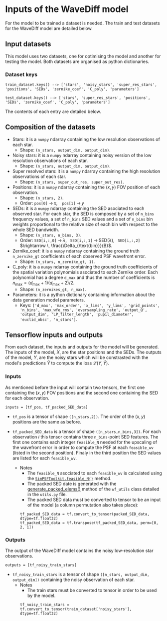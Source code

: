 # Inputs of the WaveDiff model

For the model to be trained a dataset is needed. The train and test datasets for the WaveDiff model are detailed below. 

## Input datasets
This model uses two datasets, one for optimising the model and another for testing the model. Both datasets are organised as python dictionaries.

### Dataset keys

```
train_dataset.keys() --> ['stars', 'noisy_stars', 'super_res_stars', 'positions', 'SEDs', 'zernike_coef', 'C_poly', 'parameters']

test_dataset.keys() --> ['stars', 'super_res_stars', 'positions', 'SEDs', 'zernike_coef', 'C_poly', 'parameters']
```

The contents of each entry are detailed below.

## Composition of the datasets

- Stars: it is a `numpy` ndarray containing the low resolution observations of each star. 
    - Shape: `(n_stars, output_dim, output_dim)`.
- Noisy stars: it is a `numpy` ndarray containing noisy version of the low resolution observations of each star.
    - Shape: `(n_stars, output_dim, output_dim)`.
- Super resolved stars: it is a `numpy` ndarray containing the high resolution observations of each star.
    - Shape: `(n_stars, super_out_res, super_out_res)`.
- Positions: it is a `numpy` ndarray containing the $(x,y)$ FOV position of each observation.
    - Shape: `(n_stars, 2)`.
    - Order: `pos[0]` $\rightarrow \, x$, &ensp; `pos[1]` $\rightarrow \, y$
- SEDs: it is a `numpy` ndarray containing the SED asociated to each observed star. For each star, the SED is composed by a set of `n_bins` frequency values, a set of `n_bins` SED values and a set of `n_bins` bin weights proportional to the relative size of each bin with respect to the whole SED bandwidth.
    - Shape: `(n_stars, n_bins, 3)`.
    - Order: `SED[i,:,0]` $\rightarrow \, \lambda$,&ensp; `SED[i,:,1]` $\rightarrow \, \text{SED}(\lambda)$,&ensp; `SED[i,:,2]` $\rightarrow \, \frac{\Delta_{\text{bin}}}{B}$.
- Zernike_coef: it is a `numpy` ndarray containing the ground truth `n_zernike_gt` coefficients of each observed PSF wavefront error.
    - Shape: `(n_stars, n_zernike_gt, 1)`.
- C_poly: it is a `numpy` ndarray containing the ground truth coefficients of the spatial variation polynomials asociated to each Zernike order. Each polynomial has a degree `d_max` and thus the number of coefficients is $n_{\text{max}} = (d_{\text{max}}+1)(d_{\text{max}}+2)/2$.
    - Shape: `(n_zernikes_gt, n_max)`.
- Parameters: it is a python dictionary containing information about the data generation model parameters.
    - Keys: `['d_max', 'max_order', 'x_lims', 'y_lims', 'grid_points', 'n_bins', 'max_wfe_rms', 'oversampling_rate', 'output_Q', 'output_dim', 'LP_filter_length', 'pupil_diameter', 'euclid_obsc', 'n_stars']`.


## Tensorflow inputs and outputs

From each dataset, the inputs and outputs for the model will be generated. The inputs of the model, $X$, are the star positions and the SEDs. The outputs of the model, $Y$, are the noisy stars which will be constrasted with the model's predictions $\hat{Y}$ to compute the loss $\mathcal{L}(Y, \hat{Y})$.

### Inputs
As mentioned before the input will contain two tensors, the first one containing the $(x,y)$ FOV positions and the second one containing the SED for each observation.

```
inputs = [tf_pos, tf_packed_SED_data]
```

- `tf_pos` is a tensor of shape `([n_stars,2])`. The order of the $(x,y)$ positions are the same as before. 

- `tf_packed_SED_data` is a tensor of shape `([n_stars,n_bins,3])`. For each observation $i$ this tensor  contains three `n_bins`-point SED features. The first one contains each integer `feasible_N` needed for the upscaling of the wavefront error in order to compute the PSF at each `feasible_wv` (listed in the second position). Finaly in the third position the SED values are listed for each `feasible_wv`. 
    - Notes 
        - The `feasible_N` asociated to each `feasible_wv` is calculated using the [`SimPSFToolkit.feasible_N()`](https://github.com/tobias-liaudat/wf-psf/blob/main/wf_psf/SimPSFToolkit.py#L636) method. 
        - The packed SED date is generated with the [generate_packed_elems()](https://github.com/tobias-liaudat/wf-psf/blob/main/wf_psf/utils.py#L44) method of the `wf_utils` class detailed in the `utils.py` file.
        - The packed SED data must be converted to tensor to be an input of the model (a column permutation also takes place):
        ```
        tf_packed_SED_data = tf.convert_to_tensor(packed_SED_data, dtype=tf.float32)
        tf_packed_SED_data = tf.transpose(tf_packed_SED_data, perm=[0, 2, 1])
        ```
        
### Outputs
The output of the WaveDiff model contains the noisy low-resolution star observations. 
```
outputs = [tf_noisy_train_stars]
```

-  `tf_noisy_train_stars` is a tensor of shape `([n_stars, output_dim, output_dim])` containing the noisy observation of each star. 
    - Notes
        - The train stars must be converted to tensor in order to be used by the model. 
        ```
        tf_noisy_train_stars = tf.convert_to_tensor(train_dataset['noisy_stars'], dtype=tf.float32)
        ```
